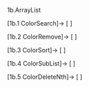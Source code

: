 1b.ArrayList

[1b.1 ColorSearch]-> [ ]  

[1b.2 ColorRemove]-> [ ]  

[1b.3 ColorSort]->  [ ]

[1b.4 ColorSubList]->   [ ]

[1b.5 ColorDeleteNth]-> [ ]
